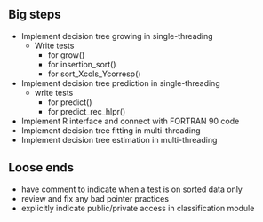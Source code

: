 
Big steps
---------
* Implement decision tree growing in single-threading
	* Write tests
		* for grow()
		* for insertion_sort()
		* for sort_Xcols_Ycorresp()
* Implement decision tree prediction in single-threading
	* write tests
		* for predict()
		* for predict_rec_hlpr()
* Implement R interface and connect with FORTRAN 90 code
* Implement decision tree fitting in multi-threading
* Implement decision tree estimation in multi-threading

Loose ends
----------
* have comment to indicate when a test is on sorted data only
* review and fix any bad pointer practices
* explicitly indicate public/private access in classification module